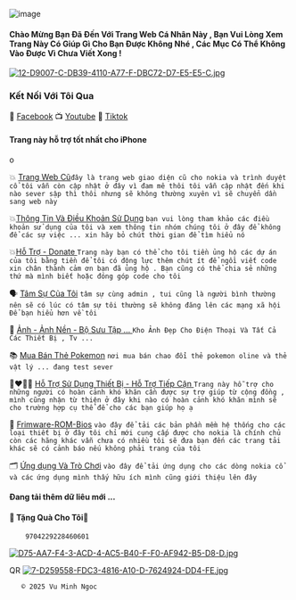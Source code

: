 ![image](https://github.com/user-attachments/assets/33daa328-a626-45ac-9dba-24ce013c2edc)

#### Chào Mừng Bạn Đã Đến Với Trang Web Cá Nhân Này , Bạn Vui Lòng Xem Trang Này Có Giúp Gì Cho Bạn Được Không Nhé , Các Mục Có Thể Không Vào Được Vì Chưa Viết Xong !

[![12-D9007-C-DB39-4110-A77-F-DBC72-D7-E5-E5-C.jpg](https://i.postimg.cc/BvbY03Nz/12-D9007-C-DB39-4110-A77-F-DBC72-D7-E5-E5-C.jpg)](https://postimg.cc/3yMCXPsj)

### Kết Nối Với Tôi Qua
🧩 [Facebook](https://www.facebook.com/share/ndTFfxYv341qvp2u/?mibextid=LQQJ4d)
📺 [Youtube](https://youtube.com/@vmnit?si=6dEH_U5U6u3dkWKH)
👾 [Tiktok](https://www.tiktok.com/@vuminhngoc113?_t=8poWrP6S3M8&_r=1)


#### Trang này hỗ trợ tốt nhất cho iPhone 



o

   💥 [Trang Web Cũ](http://vmnit.mobie.in)`đây là trang web giao diện cũ cho nokia và trình duyệt cổ tôi vẫn còn cập nhật ở đây vì đam mê thôi tôi vẫn cập nhật đến khi nào sever sập thì thôi nhưng sẽ không thường xuyên vì sẽ chuyển dần sang web này  `



💥[Thông Tin Và Điều Khoản Sử Dụng](https://github.com/vuminhngocpt/Tam-su-cua-toi/blob/main/README.md) `bạn vui lòng tham khảo các điều khoản sử dụng của tôi và xem thông tin nhóm chúng tôi ở đây để không để các sự việc ... xin hãy bỏ chút thời gian để tìm hiểu nó`


💥[Hỗ Trợ - Donate ](https://github.com/vuminhngocpt/Donate-Ung-ho-Admin) 
`Trang này bạn có thể cho tôi tiền ủng hộ các dự án của tôi bằng tiền để tôi có động lực thêm chút ít để ngồi viết code xin chân thành cảm ơn bạn đã ủng hộ . Bạn cũng có thể chia sẻ những thứ mà mình biết hoặc đóng góp code cho tôi`


 🗣 [Tâm Sự Của Tôi](https://github.com/vuminhngocpt/gioithieivetoi) `tâm sự cùng admin , tui cũng là người bình thường nên sẽ có lúc có tâm sự tôi thường sẽ không đăng lên các mạng xã hội Để bạn hiểu hơn về tôi `


 🫥 [ Ảnh - Ảnh Nền - Bộ Sưu Tập ... ](https://github.com/vuminhngocpt/Hinhnendt)`Kho Ảnh Đẹp Cho Điện Thoại Và Tất Cả Các Thiết Bị , Tv ... `
 

📚 [Mua Bán Thẻ Pokemon](test)
`nơi mua bán chao đổi thẻ pokemon oline và thẻ vật lý ... đang test sever `


👩‍❤️‍💋‍👩 [Hỗ Trợ Sử Dụng Thiết Bị - Hỗ Trợ Tiếp Cận ](https://github.com/vuminhngocpt/Danh-cho-nguoi-khuyet-tat) `Trang này hỗ trợ cho những người có hoàn cảnh khó khăn cần được sự trợ giúp từ cộng đồng , mình cũng nhận từ thiện ở đây khi nào có hoàn cảnh khó khăn mình sẽ cho trường hợp cụ thể để cho các bạn giúp họ ạ `


💽 [Frimware-ROM-Bios](https://github.com/vuminhngocpt/Up-rom/blob/main/README.md) `vào đây để tải các bản phần mềm hệ thống cho các loại thiết bị ở đây tôi chỉ mới cung cấp được cho nokia là chính chủ còn các hãng khác vẫn chưa có nhiều tôi sẽ đưa bạn đến các trang tải khác sẽ có cảnh báo nếu không phải trang của tôi`


🗂️ [Ứng dụng Và Trò Chơi](https://github.com/vuminhngocpt/Ungdungs60/blob/main/README.md) `vào đây để tải ứng dụng cho các dòng nokia cổ và các ứng dụng mình thấy hữu ích mình cũng giới thiệu lên đây`



#### Đang tải thêm dữ liêu mới ...

        
####     🎁 Tặng Quà Cho Tôi🧧
        9704229228460601￼ 
[![D75-AA7-F4-3-ACD-4-AC5-B40-F-F0-AF942-B5-D8-D.jpg](https://i.postimg.cc/s2PHrLnF/D75-AA7-F4-3-ACD-4-AC5-B40-F-F0-AF942-B5-D8-D.jpg)](https://postimg.cc/nszGK3bT)

QR 
[![7-D259558-FDC3-4816-A10-D-7624924-DD4-FE.jpg](https://i.postimg.cc/8zvtkbnP/7-D259558-FDC3-4816-A10-D-7624924-DD4-FE.jpg)](https://postimg.cc/Yvp1bQHJ)



       © 2025 Vu Minh Ngoc
